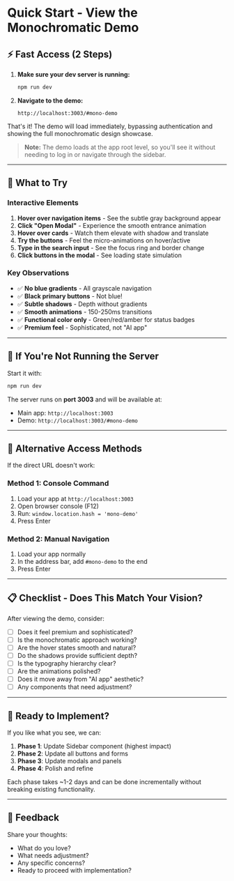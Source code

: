 # Quick Start - View the Monochromatic Demo

## ⚡ Fast Access (2 Steps)

1. **Make sure your dev server is running:**
   ```bash
   npm run dev
   ```

2. **Navigate to the demo:**
   ```
   http://localhost:3003/#mono-demo
   ```

That's it! The demo will load immediately, bypassing authentication and showing the full monochromatic design showcase.

> **Note:** The demo loads at the app root level, so you'll see it without needing to log in or navigate through the sidebar.

---

## 🎯 What to Try

### Interactive Elements
1. **Hover over navigation items** - See the subtle gray background appear
2. **Click "Open Modal"** - Experience the smooth entrance animation
3. **Hover over cards** - Watch them elevate with shadow and translate
4. **Try the buttons** - Feel the micro-animations on hover/active
5. **Type in the search input** - See the focus ring and border change
6. **Click buttons in the modal** - See loading state simulation

### Key Observations
- ✅ **No blue gradients** - All grayscale navigation
- ✅ **Black primary buttons** - Not blue!
- ✅ **Subtle shadows** - Depth without gradients
- ✅ **Smooth animations** - 150-250ms transitions
- ✅ **Functional color only** - Green/red/amber for status badges
- ✅ **Premium feel** - Sophisticated, not "AI app"

---

## 📱 If You're Not Running the Server

Start it with:
```bash
npm run dev
```

The server runs on **port 3003** and will be available at:
- Main app: `http://localhost:3003`
- Demo: `http://localhost:3003/#mono-demo`

---

## 🔄 Alternative Access Methods

If the direct URL doesn't work:

### Method 1: Console Command
1. Load your app at `http://localhost:3003`
2. Open browser console (F12)
3. Run: `window.location.hash = 'mono-demo'`
4. Press Enter

### Method 2: Manual Navigation
1. Load your app normally
2. In the address bar, add `#mono-demo` to the end
3. Press Enter

---

## 📋 Checklist - Does This Match Your Vision?

After viewing the demo, consider:

- [ ] Does it feel premium and sophisticated?
- [ ] Is the monochromatic approach working?
- [ ] Are the hover states smooth and natural?
- [ ] Do the shadows provide sufficient depth?
- [ ] Is the typography hierarchy clear?
- [ ] Are the animations polished?
- [ ] Does it move away from "AI app" aesthetic?
- [ ] Any components that need adjustment?

---

## 🎨 Ready to Implement?

If you like what you see, we can:

1. **Phase 1**: Update Sidebar component (highest impact)
2. **Phase 2**: Update all buttons and forms
3. **Phase 3**: Update modals and panels
4. **Phase 4**: Polish and refine

Each phase takes ~1-2 days and can be done incrementally without breaking existing functionality.

---

## 💬 Feedback

Share your thoughts:
- What do you love?
- What needs adjustment?
- Any specific concerns?
- Ready to proceed with implementation?
